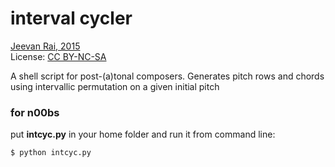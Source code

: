 # interval cycler

[Jeevan Rai, 2015](http://github.com/jeevn)  
License: [CC BY-NC-SA](http://creativecommons.org/licenses/by-nc-sa/4.0/)

A shell script for post-(a)tonal composers. Generates pitch rows and
chords using intervallic permutation on a given initial pitch 

### for n00bs

put **intcyc.py** in your home folder and run it from command line:

    $ python intcyc.py